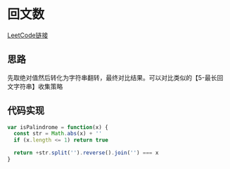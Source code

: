 # 回文数

[LeetCode链接](https://leetcode-cn.com/problems/palindrome-number/)

## 思路

先取绝对值然后转化为字符串翻转，最终对比结果。可以对比类似的【5-最长回文字符串】收集策略

## 代码实现

````js
var isPalindrome = function(x) {
  const str = Math.abs(x) + ''
  if (x.length <= 1) return true

  return +str.split('').reverse().join('') === x
}
````
